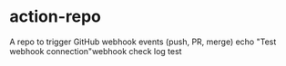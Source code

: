 # action-repo
A repo to trigger GitHub webhook events (push, PR, merge)
echo "Test webhook connection"w e b h o o k   c h e c k  
 l o g   t e s t  
 